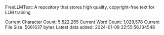 FreeLLMText: A repository that stores high quality, copyright-free text for LLM training 
 
 
 Current Character Count: 5,522,265 
 Current Word Count: 1,029,578 
 Current File Size: 5661637 bytes 
 Latest data added: 2024-01-08 22:55:56.134548